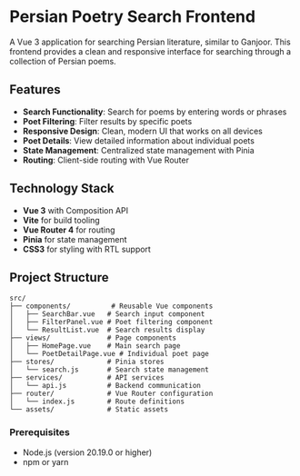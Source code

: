 # Persian Poetry Search Frontend

A Vue 3 application for searching Persian literature, similar to Ganjoor. This frontend provides a clean and responsive interface for searching through a collection of Persian poems.

## Features

- **Search Functionality**: Search for poems by entering words or phrases
- **Poet Filtering**: Filter results by specific poets
- **Responsive Design**: Clean, modern UI that works on all devices
- **Poet Details**: View detailed information about individual poets
- **State Management**: Centralized state management with Pinia
- **Routing**: Client-side routing with Vue Router

## Technology Stack

- **Vue 3** with Composition API
- **Vite** for build tooling
- **Vue Router 4** for routing
- **Pinia** for state management
- **CSS3** for styling with RTL support

## Project Structure

```
src/
├── components/          # Reusable Vue components
│   ├── SearchBar.vue   # Search input component
│   ├── FilterPanel.vue # Poet filtering component
│   └── ResultList.vue  # Search results display
├── views/              # Page components
│   ├── HomePage.vue    # Main search page
│   └── PoetDetailPage.vue # Individual poet page
├── stores/             # Pinia stores
│   └── search.js       # Search state management
├── services/           # API services
│   └── api.js          # Backend communication
├── router/             # Vue Router configuration
│   └── index.js        # Route definitions
└── assets/             # Static assets
```


### Prerequisites

- Node.js (version 20.19.0 or higher)
- npm or yarn





